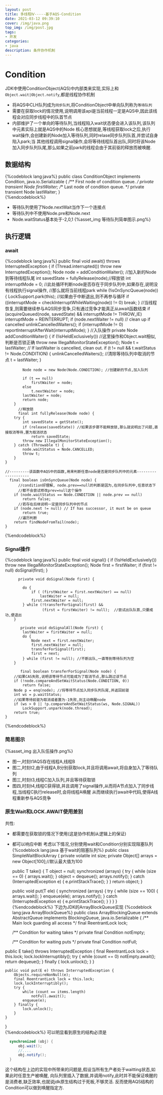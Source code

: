 ```yaml
---
layout: post
title: 多线程Ⅳ-----基于AQS-Condition
date: 2021-03-12 09:39:10
cover: /img/java.png
top_img: /img/post.jpg
tags:
- 并发
categories:
- java
description: 条件协作机制
---
```

# Condition
JDK中使用ConditionObject(AQS)中内部类来实现,实际上和`Object.wait|Object.notify`,都是线程协作机制
- 将AQS中CLH队列成为`同步队列`,将ConditionObject中单向队列称为`等待队列`
- 需要在获取lock的情况使用,说明调用该api是当前线程一定是AQS中,因此该线程会对应同步线程中的队首节点
- 内部维护了一个单向的等待队列,当线程陷入wait状态便会进入该队列,该队列中元素实际上就是AQS中的Node
核心思想就是,等线程获取lock之后,执行wait操作,会创建新的Node加入等待队列,同时relase同步队列队首,并尝试自身陷入park;当
其他线程调用signal操作,会将等待线程队首出队,同时将该Node加入同步队列队尾,那么如果之前park的线程会由于其前驱的释放而被唤醒.
## 数据结构
{%codeblock lang:java%}
    public class ConditionObject implements Condition, java.io.Serializable {
        /** First node of condition queue. */
        private transient Node firstWaiter;
        /** Last node of condition queue. */
        private transient Node lastWaiter;
    }    
{%endcodeblock%}
- 等待队列使用了Node.nextWait当作下一个连接点
- 等待队列中不使用Node.pre和Node.next
- Node.waitStatus基本处于-2,0,1
{%asset_img 等待队列简单图示.png%}
## 执行逻辑
### await
{%codeblock lang:java%}
public final void await() throws InterruptedException {
            if (Thread.interrupted())
                throw new InterruptedException();
            Node node = addConditionWaiter(); //加入新的Node到等待线程队尾
            int savedState = fullyRelease(node);//释放锁
            int interruptMode = 0;
            //此处循环判断node是否存在于同步队列中,如果存在,说明没有线程执行signal操作,
            //那么就将当前线程park
            while (!isOnSyncQueue(node)) {
                LockSupport.park(this);
                //如果由于中断退出,则不再参与循环
                if ((interruptMode = checkInterruptWhileWaiting(node)) != 0) 
                    break;
            }
            //当线程恢复,则需要继续参与AQS同步竞争,只有通过竞争才能真正从await函数结束
            if (acquireQueued(node, savedState) && interruptMode != THROW_IE)
                interruptMode = REINTERRUPT;
            if (node.nextWaiter != null) // clean up if cancelled
                unlinkCancelledWaiters();
            if (interruptMode != 0)
                reportInterruptAfterWait(interruptMode);
        }
        //入队操作
            private Node addConditionWaiter() {
            if (!isHeldExclusively()) //这里操作和Object.wait相似,判断是否锁正确
                throw new IllegalMonitorStateException();
            Node t = lastWaiter;
            // If lastWaiter is cancelled, clean out.
            if (t != null && t.waitStatus != Node.CONDITION) {
                unlinkCancelledWaiters(); //清除等待队列中取消的节点
                t = lastWaiter;
            }

            Node node = new Node(Node.CONDITION); //创建新的节点,加入队列

            if (t == null)
                firstWaiter = node;
            else
                t.nextWaiter = node;
            lastWaiter = node;
            return node;
        }
          //释放锁
          final int fullyRelease(Node node) {
        try {
            int savedState = getState();
            if (release(savedState)) //如果该步骤不能释放锁,那么就说明出了问题,直接取消等待,置为取消状态
                return savedState;
            throw new IllegalMonitorStateException();
        } catch (Throwable t) {
            node.waitStatus = Node.CANCELLED;
            throw t;
        }
    }

    //---------该函数中AQS中的函数,用来判断任意node是否是同步队列中的元素--------------------
      final boolean isOnSyncQueue(Node node) {
          //condition好理解, node.prev==null的判断是因为,在同步队列中,任意状态下
          //都不会尝试修改prev=null这个操作
        if (node.waitStatus == Node.CONDITION || node.prev == null)
            return false;
          //若存在后继说明一定是同步队列中的节点  
        if (node.next != null) // If has successor, it must be on queue
            return true;
          //遍历判断
        return findNodeFromTail(node);
    }
{%endcodeblock%}
### Signal操作
{%codeblock lang:java%}
  public final void signal() {
            if (!isHeldExclusively())
                throw new IllegalMonitorStateException();
            Node first = firstWaiter;
            if (first != null)
                doSignal(first);
        }

          private void doSignal(Node first) {
             
            do {
                if ( (firstWaiter = first.nextWaiter) == null)
                    lastWaiter = null;
                first.nextWaiter = null;
            } while (!transferForSignal(first) &&
                     (first = firstWaiter) != null);  //尝试出队队首,只要成功,便退出
        }

           private void doSignalAll(Node first) {
            lastWaiter = firstWaiter = null;
            do {
                Node next = first.nextWaiter;
                first.nextWaiter = null;
                transferForSignal(first);
                first = next;
            } while (first != null); //不断出队,一直等到等待队列为空
        }

           final boolean transferForSignal(Node node) {
        //如果CAS失败,说明该等待节点可能成为了取消节点,那么跳过该节点
        if (!node.compareAndSetWaitStatus(Node.CONDITION, 0))
            return false;
        Node p = enq(node); //将等待节点加入同步队列队尾,并返回前驱
        int ws = p.waitStatus;
        //如果等待前驱为取消或者置为-1失败,则主动唤醒node
        if (ws > 0 || !p.compareAndSetWaitStatus(ws, Node.SIGNAL)) 
            LockSupport.unpark(node.thread);
        return true;
    }
{%endcodeblock%}
### 简易图示
{%asset_img 出入队伍操作.png%}
- 图一,时刻t1AQS存在线程A,线程B
- 图二,时刻t2,由于线程A,B分别获取lock,并且将调用await,将自身加入了等待队列
- 图三,时刻t3,线程C加入队列,并且等待获取锁
- 图四,时刻t4,线程C获得锁,并且调用了signal操作,从而将A节点加入了同步线程,当线程C执行release时,会将线程A唤醒
从而继续执行await中代码,使得A线程重新参与AQS竞争
### 原生Wait和LOCK.AWAIT使用差别
共性:
- 都需要在获取锁的情况下使用(这是协作机制从逻辑上的保证)
- 都可以响应中断
考虑以下情况,分别使用wait和Condition分别实现阻塞队列
{%codeblock lang:java 基于wait的阻塞队列%}
public class SimpleWaitBlockArray<T> {
    private volatile int size;
    private Object[] arrays = new Object[100];//默认最大值为100

    public T take() {
        T object = null;
        synchronized (arrays) {
            try {
                while (size == 0) {
                    arrays.wait();
                }
                object = dequeue();
                arrays.notify();
            } catch (InterruptedException e) {
                e.printStackTrace();
            }
        }
        return object;
    }

    public void put(T ele) {
        synchronized (arrays) {
            try {
                while (size == 100) {
                    arrays.wait();
                }
                enqueue(ele);
                arrays.notify();
            } catch (InterruptedException e) {
                e.printStackTrace();
            }
        }
    }
}    
{%endcodeblock%}
下边为JDK的ArrayBlockQueue实现
{%codeblock lang:java ArrayBlockQueue%}
public class ArrayBlockingQueue<E> extends AbstractQueue<E>
        implements BlockingQueue<E>, java.io.Serializable {
    /** Main lock guarding all access */
    final ReentrantLock lock;

    /** Condition for waiting takes */
    private final Condition notEmpty;

    /** Condition for waiting puts */
    private final Condition notFull;

 public E take() throws InterruptedException {
        final ReentrantLock lock = this.lock;
        lock.lockInterruptibly();
        try {
            while (count == 0)
                notEmpty.await();
            return dequeue();
        } finally {
            lock.unlock();
        }
    }

    public void put(E e) throws InterruptedException {
        Objects.requireNonNull(e);
        final ReentrantLock lock = this.lock;
        lock.lockInterruptibly();
        try {
            while (count == items.length)
                notFull.await();
            enqueue(e);
        } finally {
            lock.unlock();
        }
    }  
}    
{%endcodeblock%}
可以明显看到原生的结构必须是
```java
  synchronized (obj) {
      obj.wait();
      //....
      obj.notify();
  }
```
这个结构在上边的实现中所带来的问题是,假设当所有生产者处于waitting状态,如果此时任意生产被唤醒,
向队列里插入了数据,并调用notify,此时并不能保证唤醒的是消费者,缺乏效率,也就说jdk原生结构过于死板,不够灵活.
反而使用AQS结构的Condition可以做到唤醒指定方.